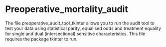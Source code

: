 # Preoperative_mortality_audit

The file preoperative_audit_tool_tkinter allows you to run the audit tool to test your data using statistical parity, equalised odds and treatment equality for single and dual (intersectional) sensitive characteristics. This file requires the package tkinter to run.
